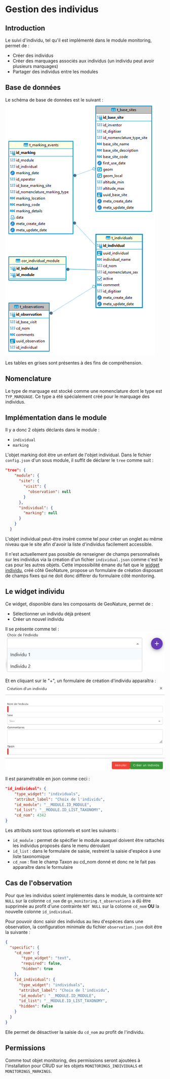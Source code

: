 # Gestion des individus

## Introduction
Le suivi d'individu, tel qu'il est implémenté dans le module monitoring, 
permet de :

- Créer des individus
- Créer des marquages associés aux individus (un individu peut 
  avoir plusieurs marquages)
- Partager des individus entre les modules

## Base de données

Le schéma de base de données est le suivant :
![MCD](images/2023-11-MCD-individuals.png)

Les tables en grises sont présentes à des fins de compréhension.

## Nomenclature

Le type de marquage est stocké comme une nomenclature dont le type 
est `TYP_MARQUAGE`. Ce type a été spécialement créé pour le marquage des
individus.

## Implémentation dans le module

Il y a donc 2 objets déclarés dans le module : 
- `individual`
- `marking`

L'objet marking doit être un enfant de l'objet individual. Dans 
le fichier `config.json` d'un sous module, il suffit de déclarer
le `tree` comme suit :

```json
"tree": {
    "module": {
      "site": {
        "visit": {
          "observation": null
        }
      },
      "individual": {
        "marking": null
      }
    }
  }
```

L'objet individual peut-être inséré comme tel pour créer un onglet
au même niveau que le site afin d'avoir la liste d'individus 
facilement accessible.

Il n'est actuellement pas possible de renseigner de champs personnalisés 
sur les individus via la création d'un fichier `individual.json` 
comme c'est le cas pour les autres objets. 
Cette impossibilité émane du fait que le [widget individu](#le-widget-individu), 
créé côté GeoNature, propose un formulaire de création disposant de champs 
fixes qui ne doit donc différer du formulaire côté monitoring.

## Le widget individu

Ce widget, disponible dans les composants de GeoNature, permet de :

- Sélectionner un individu déjà présent
- Créer un nouvel individu

Il se présente comme tel :
![Widget](images/individual_widget.png)

Et en cliquant sur le "+", un formulaire de création d'individu apparaîtra :
![WidgetCreate](images/individual_widget_create.png)


Il est paramétrable en json comme ceci : 

```json
"id_individual": {
    "type_widget": "individuals",
    "attribut_label": "Choix de l'individu",
    "id_module": "__MODULE.ID_MODULE",
    "id_list": "__MODULE.ID_LIST_TAXONOMY",
    "cd_nom": 4342
}
```

Les attributs sont tous optionnels et sont les suivants :

- `id_module` : permet de spécifier le module auxquel doivent être
  rattachés les individus proposés dans le menu déroulant
- `id_list` : dans le formulaire de saisie, restreint la saisie d'espèce à
  une liste taxonomique
- `cd_nom` : fixe le champ Taxon au cd_nom donné et donc ne le fait pas
  apparaître dans le formulaire 


## Cas de l'observation

Pour que les individus soient implémentés dans le module, la contrainte 
`NOT NULL` sur la colonne `cd_nom` de `gn_monitoring.t_observations` a dû 
être supprimée au profit d'une contrainte `NOT NULL` sur la colonne `cd_nom`
**OU** la nouvelle colonne `id_individual`.

Pour pouvoir donc saisir des individus au lieu d'espèces dans une observation,
la configuration minimale du fichier `observation.json` doit être la suivante :

```json
{
  "specific": {
    "cd_nom": {
       "type_widget": "text",
       "required": false,
       "hidden": true
    },
    "id_individual": {
      "type_widget": "individuals",
      "attribut_label": "Choix de l'individu",
      "id_module": "__MODULE.ID_MODULE",
      "id_list": "__MODULE.ID_LIST_TAXONOMY",
      "hidden": false
    }
  }
}
```

Elle permet de désactiver la saisie du `cd_nom` au profit de l'individu.

## Permissions

Comme tout objet monitoring, des permissions seront ajoutées à l'installation 
pour CRUD sur les objets `MONITORINGS_INDIVIDUALS` et `MONITORINGS_MARKINGS`.

